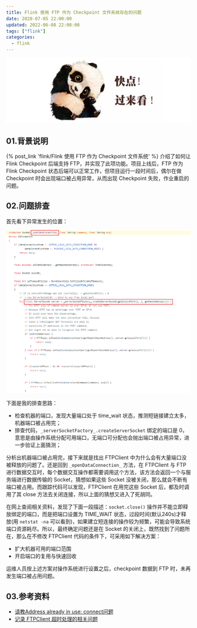 ```yaml
---
title: Flink 使用 FTP 作为 Checkpoint 文件系统存在的问题
date: 2020-07-05 22:00:00
updated: 2022-06-08 22:00:00
tags: ["flink"]
categories:
  - flink
---
```


![](https://raw.githubusercontent.com/zhoulii/figure-bed/main/fig/panda-banner-1.png)

<!-- more -->

## 01.背景说明

{% post_link 'flink/Flink 使用 FTP 作为 Checkpoint 文件系统' %} 介绍了如何让 Flink Checkpoint 后端支持 FTP，并实现了此项功能。项目上线后，FTP 作为 Flink Checkpoint 状态后端可以正常工作，但项目运行一段时间后，偶尔在做 Checkpoint 时会出现端口被占用异常，从而出现 Checkpoint 失败，作业重启的问题。

## 02.问题排查

首先看下异常发生的位置：

![](https://raw.githubusercontent.com/zhoulii/figure-bed/main/fig/flink-ftp-checkpoint-failed.png)

下面是我的排查思路：

-   检查机器的端口，发现大量端口处于 time_wait 状态，推测短链接建立太多，机器端口被占用完；
-   排查代码，`_serverSocketFactory_.createServerSocket` 绑定的端口是 0，意思是由操作系统分配可用端口，无端口可分配也会抛出端口被占用异常，进一步验证上面猜测；

分析出机器端口被占用完，接下来就是找出 FTPClient 中为什么会有大量端口没被释放的问题了。还是回到 `_openDataConnection_` 方法，在 FTPClient 与 FTP 进行数据交互时，每个数据交互操作都需要调用这个方法，该方法会返回一个与服务端进行数据传输的 Socket，猜想如果这些 Socket 没被关闭，那么就会不断有端口被占用。而跟踪代码可以发现，FTPClient 在用完这些 Socket 后，都及时调用了其 close 方法去关闭连接，所以上面的猜想又进入了死胡同。

在网上查阅相关资料，发现了下面一段描述：`socket.close()` 操作并不能立即释放绑定的端口，而是把端口设置为 TIME_WAIT 状态，过段时间(默认240s)才释放(用 `netstat -na` 可以看到)，如果建立短连接的操作较为频繁，可能会导致系统端口资源耗尽。所以，最终确定问题还是在 Socket 的关闭上，既然找到了问题所在，那么在不修改 FTPClient 代码的条件下，可采用如下解决方案：

-   扩大机器可用的端口范围
-   开启端口的复用与快速回收

运维人员按上述方案对操作系统进行设置之后，checkpoint 数据到 FTP 时，未再发生端口被占用问题。

## 03.参考资料

-   [请教Address already in use: connect问题](https://bbs.csdn.net/topics/320024769)
-   [记录 FTPClient 超时处理的相关问题](https://www.cnblogs.com/dasusu/p/10006899.html)